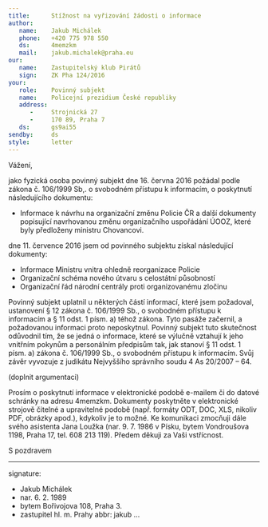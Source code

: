 ```yaml
---
title:      Stížnost na vyřizování žádosti o informace
author:
   name:    Jakub Michálek
   phone:   +420 775 978 550
   ds:      4memzkm
   mail:    jakub.michalek@praha.eu
our:
   name:    Zastupitelský klub Pirátů
   sign:    ZK Pha 124/2016
your:
   role:    Povinný subjekt
   name:    Policejní prezidium České republiky
   address:
      -     Strojnická 27
      -     170 89, Praha 7
   ds:      gs9ai55
sendby:     ds
style:      letter
---
```


Vážení,

jako fyzická osoba povinný subjekt dne 16. června 2016 požádal podle zákona č. 106/1999 Sb,. o svobodném přístupu k informacím, o poskytnutí následujícího dokumentu:

* Informace k návrhu na organizační změnu Policie ČR a další dokumenty popisující navrhovanou změnu organizačního uspořádání ÚOOZ, které byly předloženy ministru Chovancovi.

dne 11. července 2016 jsem od povinného subjektu získal následující dokumenty:

* Informace Ministru vnitra ohledně reorganizace Policie
* Organizační schéma nového útvaru s celostátní působností
* Organizační řád národní centrály proti organizovanému zločinu

Povinný subjekt uplatnil u některých částí informací, které jsem požadoval, ustanovení § 12 zákona č. 106/1999 Sb., o svobodném přístupu k informacím a § 11 odst. 1 písm. a) téhož zákona. Tyto pasáže začernil, a požadovanou informaci proto neposkytnul. Povinný subjekt tuto skutečnost odůvodnil tím, že se jedná o informace, které se výlučně vztahují k jeho vnitřním pokynům a personálním předpisům tak, jak stanoví § 11 odst. 1 písm. a) zákona č. 106/1999 Sb., o svobodném přístupu k informacím. Svůj závěr vyvozuje z judikátu Nejvyššího správního soudu 4 As 20/2007 – 64.

(doplnit argumentaci)

Prosím o poskytnutí informace v elektronické podobě e-mailem či do datové schránky na adresu 4memzkm. Dokumenty poskytněte v elektronické strojově čitelné a upravitelné podobě (např. formáty ODT, DOC, XLS, nikoliv PDF, obrázky apod.), kdykoliv je to možné. Ke komunikaci zmocňuji dále svého asistenta Jana Loužka (nar. 9. 7. 1986 v Písku, bytem Vondroušova 1198, Praha 17, tel. 608 213 119). Předem děkuji za Vaši vstřícnost. 

S pozdravem

---
signature: 
  - Jakub Michálek
  - nar. 6. 2. 1989
  - bytem Bořivojova 108, Praha 3.
  - zastupitel hl. m. Prahy
abbr:       jakub
...
